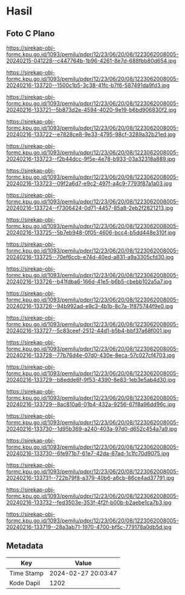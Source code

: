 # Hasil

## Foto C Plano

https://sirekap-obj-formc.kpu.go.id/1093/pemilu/pdpr/12/23/06/20/08/1223062008005-20240215-041228--c447764b-1b96-4261-8e7d-688fbb80d654.jpg

https://sirekap-obj-formc.kpu.go.id/1093/pemilu/pdpr/12/23/06/20/08/1223062008005-20240216-133720--1500c1b5-3c38-41fc-b7f6-587491da9fd3.jpg

https://sirekap-obj-formc.kpu.go.id/1093/pemilu/pdpr/12/23/06/20/08/1223062008005-20240216-133721--5b873d2e-4594-4020-9e19-b6bd906830f2.jpg

https://sirekap-obj-formc.kpu.go.id/1093/pemilu/pdpr/12/23/06/20/08/1223062008005-20240216-133722--e7828ce8-9e33-4795-98cf-3289a32b21ed.jpg

https://sirekap-obj-formc.kpu.go.id/1093/pemilu/pdpr/12/23/06/20/08/1223062008005-20240216-133723--f2b44dcc-9f5e-4e78-b933-03a32318a889.jpg

https://sirekap-obj-formc.kpu.go.id/1093/pemilu/pdpr/12/23/06/20/08/1223062008005-20240216-133723--09f2a6d7-e9c2-497f-a4c9-7793f87a1a03.jpg

https://sirekap-obj-formc.kpu.go.id/1093/pemilu/pdpr/12/23/06/20/08/1223062008005-20240216-133724--f7306424-0d71-4457-85a8-2eb2f2821213.jpg

https://sirekap-obj-formc.kpu.go.id/1093/pemilu/pdpr/12/23/06/20/08/1223062008005-20240216-133725--5b7eb948-0f05-4606-bcc4-b5dd448e310f.jpg

https://sirekap-obj-formc.kpu.go.id/1093/pemilu/pdpr/12/23/06/20/08/1223062008005-20240216-133725--70ef6ccb-e74d-40ed-a831-a9a3305cfd30.jpg

https://sirekap-obj-formc.kpu.go.id/1093/pemilu/pdpr/12/23/06/20/08/1223062008005-20240216-133726--b41fdba6-166d-41e5-b6b5-cbebb102a5a7.jpg

https://sirekap-obj-formc.kpu.go.id/1093/pemilu/pdpr/12/23/06/20/08/1223062008005-20240216-133726--94b992ad-e9c3-4b1b-8c7a-1f875744f9e0.jpg

https://sirekap-obj-formc.kpu.go.id/1093/pemilu/pdpr/12/23/06/20/08/1223062008005-20240216-133727--5c83ceef-2512-44d1-b5b4-bbf37a68f001.jpg

https://sirekap-obj-formc.kpu.go.id/1093/pemilu/pdpr/12/23/06/20/08/1223062008005-20240216-133728--77b76d4e-07d0-430e-8eca-57c027cf4703.jpg

https://sirekap-obj-formc.kpu.go.id/1093/pemilu/pdpr/12/23/06/20/08/1223062008005-20240216-133729--b8edde6f-9f53-4390-8e83-1eb3e5ab4d30.jpg

https://sirekap-obj-formc.kpu.go.id/1093/pemilu/pdpr/12/23/06/20/08/1223062008005-20240216-133729--8ac810a6-01b4-432a-9256-67f8a96dd96c.jpg

https://sirekap-obj-formc.kpu.go.id/1093/pemilu/pdpr/12/23/06/20/08/1223062008005-20240216-133730--1d95b369-a240-403a-97d0-d652c454a7a9.jpg

https://sirekap-obj-formc.kpu.go.id/1093/pemilu/pdpr/12/23/06/20/08/1223062008005-20240216-133730--6fe971b7-61e7-42da-87ad-1c1fc70d9075.jpg

https://sirekap-obj-formc.kpu.go.id/1093/pemilu/pdpr/12/23/06/20/08/1223062008005-20240216-133731--722b79f8-a379-40b6-a6cb-86ce4ad37791.jpg

https://sirekap-obj-formc.kpu.go.id/1093/pemilu/pdpr/12/23/06/20/08/1223062008005-20240216-133732--fed3503e-353f-4f2f-b00b-b2aebe1ca7b3.jpg

https://sirekap-obj-formc.kpu.go.id/1093/pemilu/pdpr/12/23/06/20/08/1223062008005-20240216-133719--28a3ab71-1970-4700-bf5c-779178a0db5d.jpg


## Metadata

| Key        | Value               |
| ---------- | ------------------- |
| Time Stamp | 2024-02-27 20:03:47 |
| Kode Dapil | 1202                |



